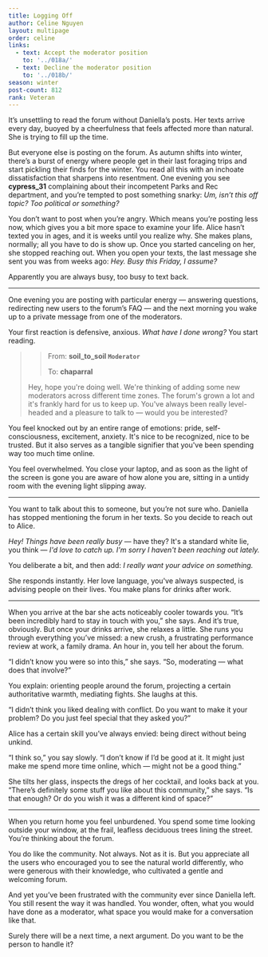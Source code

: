```yaml
---
title: Logging Off
author: Celine Nguyen
layout: multipage
order: celine
links:
  - text: Accept the moderator position
    to: '../018a/'
  - text: Decline the moderator position
    to: '../018b/'
season: winter
post-count: 812
rank: Veteran
---
```


It’s unsettling to read the forum without Daniella’s posts. Her texts arrive every day, buoyed by a cheerfulness that feels affected more than natural. She is trying to fill up the time.

But everyone else is posting on the forum. As autumn shifts into winter, there’s a burst of energy where people get in their last foraging trips and start pickling their finds for the winter. You read all this with an inchoate dissatisfaction that sharpens into resentment. One evening you see **cypress_31** complaining about their incompetent Parks and Rec department, and you’re tempted to post something snarky: *Um, isn’t this off topic? Too political or something?*

You don’t want to post when you’re angry. Which means you’re posting less now, which gives you a bit more space to examine your life. Alice hasn’t texted you in ages, and it is weeks until you realize why. She makes plans, normally; all you have to do is show up. Once you started canceling on her, she stopped reaching out. When you open your texts, the last message she sent you was from weeks ago: *Hey. Busy this Friday, I assume?*

Apparently you are always busy, too busy to text back.

---

One evening you are posting with particular energy — answering questions, redirecting new users to the forum’s FAQ — and the next morning you wake up to a private message from one of the moderators.

Your first reaction is defensive, anxious. *What have I done wrong?* You start reading.

> > From: **soil_to_soil `Moderator`**
> >
> > To: **chaparral**
>
> Hey, hope you're doing well. We're thinking of adding some new moderators across different time zones. The forum's grown a lot and it's frankly hard for us to keep up. You've always been really level-headed and a pleasure to talk to — would you be interested?

You feel knocked out by an entire range of emotions: pride, self-consciousness, excitement, anxiety. It's nice to be recognized, nice to be trusted. But it also serves as a tangible signifier that you've been spending way too much time online.

You feel overwhelmed. You close your laptop, and as soon as the light of the screen is gone you are aware of how alone you are, sitting in a untidy room with the evening light slipping away.

---

You want to talk about this to someone, but you’re not sure who. Daniella has stopped mentioning the forum in her texts. So you decide to reach out to Alice.

*Hey! Things have been really busy* — have they? It's a standard white lie, you think — *I'd love to catch up. I'm sorry I haven't been reaching out lately.*

You deliberate a bit, and then add: *I really want your advice on something.*

She responds instantly. Her love language, you've always suspected, is advising people on their lives. You make plans for drinks after work.

---

When you arrive at the bar she acts noticeably cooler towards you. “It’s been incredibly hard to stay in touch with you,” she says. And it’s true, obviously. But once your drinks arrive, she relaxes a little. She runs you through everything you’ve missed: a new crush, a frustrating performance review at work, a family drama. An hour in, you tell her about the forum.


“I didn’t know you were so into this,” she says. “So, moderating — what does that involve?”

You explain: orienting people around the forum, projecting a certain authoritative warmth, mediating fights. She laughs at this.

“I didn’t think you liked dealing with conflict. Do you want to make it your problem? Do you just feel special that they asked you?”

Alice has a certain skill you’ve always envied: being direct without being unkind.

“I think so,” you say slowly. “I don’t know if I’d be good at it. It might just make me spend more time online, which — might not be a good thing.”

She tilts her glass, inspects the dregs of her cocktail, and looks back at you. “There’s definitely some stuff you like about this community,” she says. “Is that enough? Or do you wish it was a different kind of space?”

---

When you return home you feel unburdened. You spend some time looking outside your window, at the frail, leafless deciduous trees lining the street. You’re thinking about the forum.

You do like the community. Not always. Not as it is. But you appreciate all the users who encouraged you to see the natural world differently, who were generous with their knowledge, who cultivated a gentle and welcoming forum.

And yet you’ve been frustrated with the community ever since Daniella left. You still resent the way it was handled. You wonder, often, what you would have done as a moderator, what space you would make for a conversation like that.

Surely there will be a next time, a next argument. Do you want to be the person to handle it?
